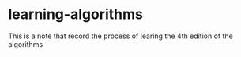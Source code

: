 # learning-algorithms
This is a note that record the process of learing the 4th edition of the algorithms

